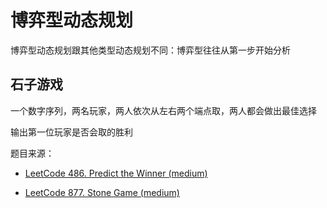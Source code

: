 
# 博弈型动态规划

博弈型动态规划跟其他类型动态规划不同：博弈型往往从第一步开始分析

## 石子游戏

一个数字序列，两名玩家，两人依次从左右两个端点取，两人都会做出最佳选择

输出第一位玩家是否会取的胜利

题目来源：

- [LeetCode 486. Predict the Winner (medium)](https://github.com/muyids/leetcode/blob/master/algorithms/401-500/486.predict-the-winner.md)

- [LeetCode 877. Stone Game (medium)](https://github.com/muyids/leetcode/blob/master/algorithms/801-900/877.stone-game.md)
